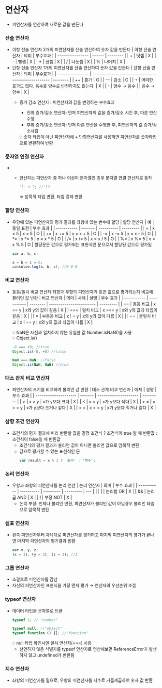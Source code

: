 # 연산자

- 피연산자를 연산하여 새로운 값을 만든다

### 산술 연산자

- 이항 산술 연산자
  2개의 피연산자를 산술 연산하여 숫자 값을 만든다
  | 이항 산술 연산자 | 의미   | 부수효과 |
  | ---------------- | ------ | -------- |
  | +                | 덧셈   | X        |
  | -                | 뺄셈   | X        |
  | \*               | 곱셈   | X        |
  | /                | 나눗셈 | X        |
  | %                | 나머지 | X        |
- 단항 산술 연산자
  1개의 피연산자를 산술 연산하여 숫자 값을 만든다
  | 단항 산술 연산자 | 의미                                                 | 부수효과 |
  | ---------------- | ---------------------------------------------------- | -------- |
  | ++               | 증가                                                 | O        |
  | —                | 감소                                                 | O        |
  | +                | 어떠한 효과도 없다. 음수를 양수로 반전하지도 않는다. | X        |
  | -                | 양수 → 음수                                          |
  | 음수 → 양수      | X                                                    |
  - 증가 감소 연산자 : 피연산자의 값을 변경하는 부수효과
    - 전위 증가/감소 연산자: 먼저 피연산자의 값을 증가/감소 시킨 후, 다른 연산 수행
    - 후위 증가/감소 연산자: 먼저 다른 연산을 수행한 후, 피연산자의 값 증가/감소시킴
    <aside>
    💡 숫자 타입이 아닌 피연산자에 + 단항연산자를 사용하면 피연산자를 숫자타입으로 변환하여 반환
    
    </aside>


### 문자열 연결 연산자

- - 연산자는 피연산자 중 하나 이상이 문자열인 경우 문자열 연결 연산자로 동작

    ```jsx
    '1' + 2; //'12'
    ```

    ⇒ 암묵적 타입 변환, 타입 강제 변환

### 할당 연산자

- 우항에 있는 피연산자의 평가 결과를 좌항에 있는 변수에 할당
  | 할당 연산자 | 예      | 동일 표현  | 부수 효과 |
  | ----------- | ------- | ---------- | --------- |
  | =           | x = 5   | x = 5      | O         |
  | +=          | x += 5  | x = x + 5  | O         |
  | -=          | x -= 5  | x = x - 5  | O         |
  | \*=         | x \*= 5 | x = x \* 5 | O         |
  | /=          | x /= 5  | x = x / 5  | O         |
  | %=          | x %= 5  | x = x % 5  | O         |
  할당문은 값으로 평가되는 표현식인 문으로서 할당된 값으로 평가됨
  ```jsx
  var a, b, c;

  a = b = c = 0;
  consoloe.log(a, b, c); //0 0 0
  ```

### 비교 연산자

- 동등/일치 비교 연산자
  좌항과 우항의 피연산자가 같은 값으로 평가되는지 비교해 불리언 값 반환
  | 비교 연산자 | 의미        | 사례     | 설명                     | 부수 효과 |
  | ----------- | ----------- | -------- | ------------------------ | --------- |
  | ==          | 동등 비교   | x == y   | x와 y의 값이 같음        | X         |
  | ===         | 일치 비교   | x === y  | x와 y의 값과 타입이 같음 | X         |
  | ! =         | 부동등 비교 | x ! = y  | x와 y의 값이 다름        | X         |
  | ! ==        | 불일치 비교 | x ! == y | x와 y의 값과 타입이 다름 | X         |
    <aside>
    💡 NaN은 자신과 일치하지 않는 유일한 값
    Number.isNaN()을 사용
    
    </aside>
    
    <aside>
    💡 Object.is()
    
    </aside>
    
    ```jsx
    -0 === +0; //true
    Object.is(-0, +0) //false
    
    NaN === NaN; //false
    Object.is(NaN, NaN) //true
    ```


### 대소 관계 비교 연산자

- 피연산자의 크기를 비교하여 불리언 값 반환
  | 대소 관계 비교 연산자 | 예제    | 설명                  | 부수 효과 |
  | --------------------- | ------- | --------------------- | --------- |
  | >                     | x > y   | x가 y보다 크다        | X         |
  | <                     | x < y   | x가 y보다 작다        | X         |
  | > =                   | x > = y | x가 y보다 크거나 같다 | X         |
  | < =                   | x < = y | x가 y보다 작거나 같다 | X         |

### 삼항 조건 연산자

- 조건식의 평가 결과에 따라 반환할 값을 결정
  조건식 ? 조건식이 true 일 때 반환값 : 조건식이 false일 때 반환값
  - 조건식의 평가 결과가 불리언 값이 아니면 불리언 값으로 암묵적 변환
  - 값으로 평가할 수 있는 표현식인 문
    ```jsx
    var result = x % 2 ? '홀수' : '짝수';
    ```

### 논리 연산자

- 우항과 좌항의 피연산자를 논리 연산
  | 논리 연산자 | 의미       | 부수 효과 |
  | ----------- | ---------- | --------- | --------- | --- |
  |             |            |           | 논리합 OR | X   |
  | &&          | 논리곱 AND | X         |
  | !           | 부정 NOT   | X         |
  - 논리 부정: 언제나 불리언 반환, 피연산자가 불리언 값이 아닐경우 불리언 타입으로 암묵적 변환

### 쉼표 연산자

- 왼쪽 피연산자부터 차례대로 피연산자를 평가하고 마지막 피연산자의 평가가 끝나면 마지막 피연산자의 평가결과 반환
  ```jsx
  var x, y, z;
  (x = 1), (y = 2), (z = 3); //3
  ```

### 그룹 연산자

- 소괄호로 피연산자를 감삼
- 자신의 피연산자인 표현식을 가장 먼저 평가 → 연산자의 우선순위 조절

### typeof 연산자

- 데이터 타입을 문자열로 반환
  ```jsx
  typeof 1; // "number"

  typeof null; //"object"
  typeof function () {}; //"function"
  ```
    <aside>
    💡 null 타입 확인시엔 일치 연산자(===) 사용
    
    </aside>
    
    - 선언하지 않은 식별자를 typeof 연산자로 연산해보면 ReferenceError가 발생하지 않고 undefined가 반환됨

### 지수 연산자

- 좌항의 피연산자를 밑으로, 우항의 피연산자를 지수로 거듭제곱하여 숫자 값 반환
